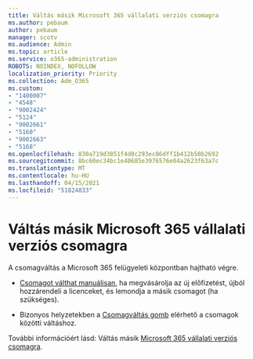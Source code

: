 ```yaml
---
title: Váltás másik Microsoft 365 vállalati verziós csomagra
ms.author: pebaum
author: pebaum
manager: scotv
ms.audience: Admin
ms.topic: article
ms.service: o365-administration
ROBOTS: NOINDEX, NOFOLLOW
localization_priority: Priority
ms.collection: Adm_O365
ms.custom:
- "1400007"
- "4548"
- "9002424"
- "5124"
- "9002661"
- "5160"
- "9002663"
- "5168"
ms.openlocfilehash: 830a719d3851f4d0c293ec86dff1b412b50b2692
ms.sourcegitcommit: 8bc60ec34bc1e40685e3976576e04a2623f63a7c
ms.translationtype: MT
ms.contentlocale: hu-HU
ms.lasthandoff: 04/15/2021
ms.locfileid: "51824833"
---
```

# <a name="switch-to-a-different-microsoft-365-for-business-plan"></a>Váltás másik Microsoft 365 vállalati verziós csomagra

A csomagváltás a Microsoft 365 felügyeleti központban hajtható végre.

- [Csomagot válthat manuálisan](https://docs.microsoft.com/microsoft-365/commerce/subscriptions/switch-plans-manually), ha megvásárolja az új előfizetést, újból hozzárendeli a licenceket, és lemondja a másik csomagot (ha szükséges).

- Bizonyos helyzetekben a [Csomagváltás gomb](https://docs.microsoft.com/microsoft-365/commerce/subscriptions/switch-to-a-different-plan#use-the-switch-plans-button) elérhető a csomagok közötti váltáshoz.

További információért lásd: Váltás másik [ Microsoft 365 vállalati verziós csomagra](https://docs.microsoft.com/microsoft-365/commerce/subscriptions/switch-to-a-different-plan).
